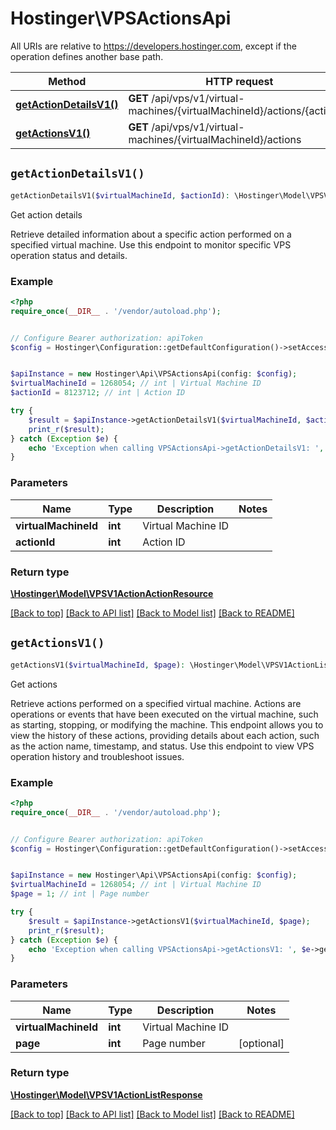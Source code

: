 # Hostinger\VPSActionsApi

All URIs are relative to https://developers.hostinger.com, except if the operation defines another base path.

| Method | HTTP request | Description |
| ------------- | ------------- | ------------- |
| [**getActionDetailsV1()**](VPSActionsApi.md#getActionDetailsV1) | **GET** /api/vps/v1/virtual-machines/{virtualMachineId}/actions/{actionId} | Get action details |
| [**getActionsV1()**](VPSActionsApi.md#getActionsV1) | **GET** /api/vps/v1/virtual-machines/{virtualMachineId}/actions | Get actions |


## `getActionDetailsV1()`

```php
getActionDetailsV1($virtualMachineId, $actionId): \Hostinger\Model\VPSV1ActionActionResource
```

Get action details

Retrieve detailed information about a specific action performed on a specified virtual machine.  Use this endpoint to monitor specific VPS operation status and details.

### Example

```php
<?php
require_once(__DIR__ . '/vendor/autoload.php');


// Configure Bearer authorization: apiToken
$config = Hostinger\Configuration::getDefaultConfiguration()->setAccessToken('YOUR_ACCESS_TOKEN');


$apiInstance = new Hostinger\Api\VPSActionsApi(config: $config);
$virtualMachineId = 1268054; // int | Virtual Machine ID
$actionId = 8123712; // int | Action ID

try {
    $result = $apiInstance->getActionDetailsV1($virtualMachineId, $actionId);
    print_r($result);
} catch (Exception $e) {
    echo 'Exception when calling VPSActionsApi->getActionDetailsV1: ', $e->getMessage(), PHP_EOL;
}
```

### Parameters

| Name | Type | Description  | Notes |
| ------------- | ------------- | ------------- | ------------- |
| **virtualMachineId** | **int**| Virtual Machine ID | |
| **actionId** | **int**| Action ID | |

### Return type

[**\Hostinger\Model\VPSV1ActionActionResource**](../Model/VPSV1ActionActionResource.md)

[[Back to top]](#) [[Back to API list]](../../README.md#endpoints)
[[Back to Model list]](../../README.md#models)
[[Back to README]](../../README.md)

## `getActionsV1()`

```php
getActionsV1($virtualMachineId, $page): \Hostinger\Model\VPSV1ActionListResponse
```

Get actions

Retrieve actions performed on a specified virtual machine.  Actions are operations or events that have been executed on the virtual machine, such as starting, stopping, or modifying  the machine. This endpoint allows you to view the history of these actions, providing details about each action,  such as the action name, timestamp, and status.  Use this endpoint to view VPS operation history and troubleshoot issues.

### Example

```php
<?php
require_once(__DIR__ . '/vendor/autoload.php');


// Configure Bearer authorization: apiToken
$config = Hostinger\Configuration::getDefaultConfiguration()->setAccessToken('YOUR_ACCESS_TOKEN');


$apiInstance = new Hostinger\Api\VPSActionsApi(config: $config);
$virtualMachineId = 1268054; // int | Virtual Machine ID
$page = 1; // int | Page number

try {
    $result = $apiInstance->getActionsV1($virtualMachineId, $page);
    print_r($result);
} catch (Exception $e) {
    echo 'Exception when calling VPSActionsApi->getActionsV1: ', $e->getMessage(), PHP_EOL;
}
```

### Parameters

| Name | Type | Description  | Notes |
| ------------- | ------------- | ------------- | ------------- |
| **virtualMachineId** | **int**| Virtual Machine ID | |
| **page** | **int**| Page number | [optional] |

### Return type

[**\Hostinger\Model\VPSV1ActionListResponse**](../Model/VPSV1ActionListResponse.md)

[[Back to top]](#) [[Back to API list]](../../README.md#endpoints)
[[Back to Model list]](../../README.md#models)
[[Back to README]](../../README.md)
